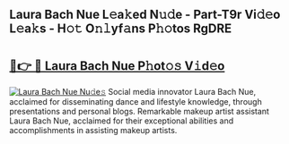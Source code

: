 ## Laura Bach Nue L𝚎a𝚔ed N𝚞𝚍e - Part-T9r Vi𝚍𝚎o L𝚎a𝚔s - H𝚘𝚝 O𝚗𝚕yf𝚊ns P𝚑𝚘tos RgDRE

# <h2><a href="http://kf9a9l.oniu.top/?m=Laura+Bach+Nue">🔗👉 🔴 Laura Bach Nue P𝚑ot𝚘𝚜 V𝚒d𝚎o</a></h2>

[![Laura Bach Nue Nu𝚍e𝚜](https://i.imgur.com/0qMVB7G.gif)](http://kf9a9l.oniu.top/?m=Laura+Bach+Nue)
Social media innovator Laura Bach Nue, acclaimed for disseminating dance and lifestyle knowledge, through presentations and personal blogs. Remarkable makeup artist assistant Laura Bach Nue, acclaimed for their exceptional abilities and accomplishments in assisting makeup artists.  
